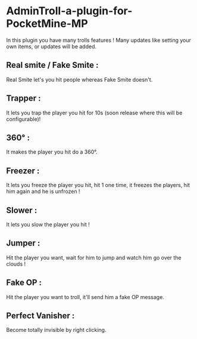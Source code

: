 # AdminTroll-a-plugin-for-PocketMine-MP

In this plugin you have many trolls features !
Many updates like setting your own items, or updates will be added.

## Real smite / Fake Smite :

Real Smite let's you hit people whereas Fake Smite doesn't.

## Trapper :

It lets you trap the player you hit for 10s (soon release where this will be configurable)!

## 360° :

It makes the player you hit do a 360°.

## Freezer :

It lets you freeze the player you hit, hit 1 one time, it freezes the players, hit him again and he is unfrozen !

## Slower :

It lets you slow the player you hit !

## Jumper :

Hit the player you want, wait for him to jump and watch him go over the clouds !

## Fake OP : 

Hit the player you want to troll, it'll send him a fake OP message.

## Perfect Vanisher :

Become totally invisible by right clicking.
